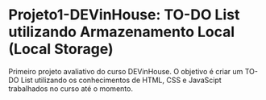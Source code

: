# Projeto1-DEVinHouse: TO-DO List utilizando Armazenamento Local (Local Storage)
Primeiro projeto avaliativo do curso DEVinHouse. O objetivo é criar um TO-DO List utilizando os conhecimentos de HTML, CSS e JavaScipt trabalhados no curso até o momento.

